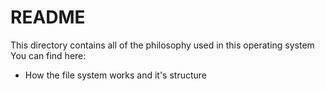 # README
This directory contains all of the philosophy used in this operating system
You can find here:
- How the file system works and it's structure

